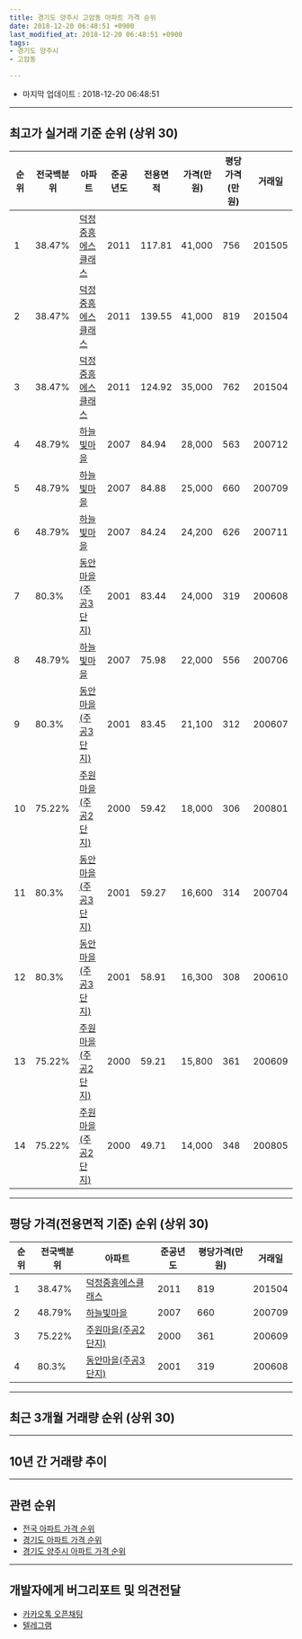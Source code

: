 ```yaml
---
title: 경기도 양주시 고암동 아파트 가격 순위
date: 2018-12-20 06:48:51 +0900
last_modified_at: 2018-12-20 06:48:51 +0900
tags:
- 경기도 양주시
- 고암동

---
```


* 마지막 업데이트 : 2018-12-20 06:48:51

---

## 최고가 실거래 기준 순위 (상위 30)


|순위|전국백분위|아파트|준공년도|전용면적|가격(만원)|평당가격(만원)|거래일|
|---|---|---|---|---|---|---|---|
|1|38.47%|[덕정중흥에스클래스](https://search.naver.com/search.naver?query=%EA%B2%BD%EA%B8%B0%EB%8F%84+%EC%96%91%EC%A3%BC%EC%8B%9C+%EA%B3%A0%EC%95%94%EB%8F%99+%EB%8D%95%EC%A0%95%EC%A4%91%ED%9D%A5%EC%97%90%EC%8A%A4%ED%81%B4%EB%9E%98%EC%8A%A4)|2011|117.81|41,000|756|201505|
|2|38.47%|[덕정중흥에스클래스](https://search.naver.com/search.naver?query=%EA%B2%BD%EA%B8%B0%EB%8F%84+%EC%96%91%EC%A3%BC%EC%8B%9C+%EA%B3%A0%EC%95%94%EB%8F%99+%EB%8D%95%EC%A0%95%EC%A4%91%ED%9D%A5%EC%97%90%EC%8A%A4%ED%81%B4%EB%9E%98%EC%8A%A4)|2011|139.55|41,000|819|201504|
|3|38.47%|[덕정중흥에스클래스](https://search.naver.com/search.naver?query=%EA%B2%BD%EA%B8%B0%EB%8F%84+%EC%96%91%EC%A3%BC%EC%8B%9C+%EA%B3%A0%EC%95%94%EB%8F%99+%EB%8D%95%EC%A0%95%EC%A4%91%ED%9D%A5%EC%97%90%EC%8A%A4%ED%81%B4%EB%9E%98%EC%8A%A4)|2011|124.92|35,000|762|201504|
|4|48.79%|[하늘빛마을](https://search.naver.com/search.naver?query=%EA%B2%BD%EA%B8%B0%EB%8F%84+%EC%96%91%EC%A3%BC%EC%8B%9C+%EA%B3%A0%EC%95%94%EB%8F%99+%ED%95%98%EB%8A%98%EB%B9%9B%EB%A7%88%EC%9D%84)|2007|84.94|28,000|563|200712|
|5|48.79%|[하늘빛마을](https://search.naver.com/search.naver?query=%EA%B2%BD%EA%B8%B0%EB%8F%84+%EC%96%91%EC%A3%BC%EC%8B%9C+%EA%B3%A0%EC%95%94%EB%8F%99+%ED%95%98%EB%8A%98%EB%B9%9B%EB%A7%88%EC%9D%84)|2007|84.88|25,000|660|200709|
|6|48.79%|[하늘빛마을](https://search.naver.com/search.naver?query=%EA%B2%BD%EA%B8%B0%EB%8F%84+%EC%96%91%EC%A3%BC%EC%8B%9C+%EA%B3%A0%EC%95%94%EB%8F%99+%ED%95%98%EB%8A%98%EB%B9%9B%EB%A7%88%EC%9D%84)|2007|84.24|24,200|626|200711|
|7|80.3%|[동안마을(주공3단지)](https://search.naver.com/search.naver?query=%EA%B2%BD%EA%B8%B0%EB%8F%84+%EC%96%91%EC%A3%BC%EC%8B%9C+%EA%B3%A0%EC%95%94%EB%8F%99+%EB%8F%99%EC%95%88%EB%A7%88%EC%9D%84%28%EC%A3%BC%EA%B3%B53%EB%8B%A8%EC%A7%80%29)|2001|83.44|24,000|319|200608|
|8|48.79%|[하늘빛마을](https://search.naver.com/search.naver?query=%EA%B2%BD%EA%B8%B0%EB%8F%84+%EC%96%91%EC%A3%BC%EC%8B%9C+%EA%B3%A0%EC%95%94%EB%8F%99+%ED%95%98%EB%8A%98%EB%B9%9B%EB%A7%88%EC%9D%84)|2007|75.98|22,000|556|200706|
|9|80.3%|[동안마을(주공3단지)](https://search.naver.com/search.naver?query=%EA%B2%BD%EA%B8%B0%EB%8F%84+%EC%96%91%EC%A3%BC%EC%8B%9C+%EA%B3%A0%EC%95%94%EB%8F%99+%EB%8F%99%EC%95%88%EB%A7%88%EC%9D%84%28%EC%A3%BC%EA%B3%B53%EB%8B%A8%EC%A7%80%29)|2001|83.45|21,100|312|200607|
|10|75.22%|[주원마을(주공2단지)](https://search.naver.com/search.naver?query=%EA%B2%BD%EA%B8%B0%EB%8F%84+%EC%96%91%EC%A3%BC%EC%8B%9C+%EA%B3%A0%EC%95%94%EB%8F%99+%EC%A3%BC%EC%9B%90%EB%A7%88%EC%9D%84%28%EC%A3%BC%EA%B3%B52%EB%8B%A8%EC%A7%80%29)|2000|59.42|18,000|306|200801|
|11|80.3%|[동안마을(주공3단지)](https://search.naver.com/search.naver?query=%EA%B2%BD%EA%B8%B0%EB%8F%84+%EC%96%91%EC%A3%BC%EC%8B%9C+%EA%B3%A0%EC%95%94%EB%8F%99+%EB%8F%99%EC%95%88%EB%A7%88%EC%9D%84%28%EC%A3%BC%EA%B3%B53%EB%8B%A8%EC%A7%80%29)|2001|59.27|16,600|314|200704|
|12|80.3%|[동안마을(주공3단지)](https://search.naver.com/search.naver?query=%EA%B2%BD%EA%B8%B0%EB%8F%84+%EC%96%91%EC%A3%BC%EC%8B%9C+%EA%B3%A0%EC%95%94%EB%8F%99+%EB%8F%99%EC%95%88%EB%A7%88%EC%9D%84%28%EC%A3%BC%EA%B3%B53%EB%8B%A8%EC%A7%80%29)|2001|58.91|16,300|308|200610|
|13|75.22%|[주원마을(주공2단지)](https://search.naver.com/search.naver?query=%EA%B2%BD%EA%B8%B0%EB%8F%84+%EC%96%91%EC%A3%BC%EC%8B%9C+%EA%B3%A0%EC%95%94%EB%8F%99+%EC%A3%BC%EC%9B%90%EB%A7%88%EC%9D%84%28%EC%A3%BC%EA%B3%B52%EB%8B%A8%EC%A7%80%29)|2000|59.21|15,800|361|200609|
|14|75.22%|[주원마을(주공2단지)](https://search.naver.com/search.naver?query=%EA%B2%BD%EA%B8%B0%EB%8F%84+%EC%96%91%EC%A3%BC%EC%8B%9C+%EA%B3%A0%EC%95%94%EB%8F%99+%EC%A3%BC%EC%9B%90%EB%A7%88%EC%9D%84%28%EC%A3%BC%EA%B3%B52%EB%8B%A8%EC%A7%80%29)|2000|49.71|14,000|348|200805|


---

## 평당 가격(전용면적 기준) 순위 (상위 30)


|순위|전국백분위|아파트|준공년도|평당가격(만원)|거래일|
|---|---|---|---|---|---|
|1|38.47%|[덕정중흥에스클래스](https://search.naver.com/search.naver?query=%EA%B2%BD%EA%B8%B0%EB%8F%84+%EC%96%91%EC%A3%BC%EC%8B%9C+%EA%B3%A0%EC%95%94%EB%8F%99+%EB%8D%95%EC%A0%95%EC%A4%91%ED%9D%A5%EC%97%90%EC%8A%A4%ED%81%B4%EB%9E%98%EC%8A%A4)|2011|819|201504|
|2|48.79%|[하늘빛마을](https://search.naver.com/search.naver?query=%EA%B2%BD%EA%B8%B0%EB%8F%84+%EC%96%91%EC%A3%BC%EC%8B%9C+%EA%B3%A0%EC%95%94%EB%8F%99+%ED%95%98%EB%8A%98%EB%B9%9B%EB%A7%88%EC%9D%84)|2007|660|200709|
|3|75.22%|[주원마을(주공2단지)](https://search.naver.com/search.naver?query=%EA%B2%BD%EA%B8%B0%EB%8F%84+%EC%96%91%EC%A3%BC%EC%8B%9C+%EA%B3%A0%EC%95%94%EB%8F%99+%EC%A3%BC%EC%9B%90%EB%A7%88%EC%9D%84%28%EC%A3%BC%EA%B3%B52%EB%8B%A8%EC%A7%80%29)|2000|361|200609|
|4|80.3%|[동안마을(주공3단지)](https://search.naver.com/search.naver?query=%EA%B2%BD%EA%B8%B0%EB%8F%84+%EC%96%91%EC%A3%BC%EC%8B%9C+%EA%B3%A0%EC%95%94%EB%8F%99+%EB%8F%99%EC%95%88%EB%A7%88%EC%9D%84%28%EC%A3%BC%EA%B3%B53%EB%8B%A8%EC%A7%80%29)|2001|319|200608|


---

## 최근 3개월 거래량 순위 (상위 30)


<div style="width:100%;">
    <canvas id="deal_count_ranking" height="250"></canvas>
</div>


<script>
new Chart(document.getElementById("deal_count_ranking"), {
    type: 'horizontalBar',
    data: {
        labels: ['주원마을(주공2단지)', '동안마을(주공3단지)', '하늘빛마을', '덕정중흥에스클래스'],
        datasets: [{
            label: '실거래 수',
            data: [16, 16, 8, 5],
            borderColor: "rgba(255, 0, 128, 1)",
            backgroundColor: "rgba(255, 0, 128, 0.5)",
            fill: false,
        }]
    },
    options: {
        responsive: true,
        title: {
            display: true,
            text: '최근 3개월 거래량 순위'
        },
        tooltips: {
            mode: 'index',
            intersect: false,
            callbacks: {
                title: function(tooltipItems, data) {
                    return "실거래 수:";
                },
                label: function(tooltipItem, data) {
                    return data.labels[tooltipItem.index] + ": " + tooltipItem.xLabel;
                }
            }
        },
        hover: {
            mode: 'nearest',
            intersect: true
        },
        scales: {
            xAxes: [{
                display: true,
                scaleLabel: {
                    display: true,
                    labelString: '실거래 수'
                },
                ticks: {
                    suggestedMin: 0,
                }
            }],
            yAxes: [{
                display: true,
                ticks: {
                    autoSkip: false,
                    callback: function(value, index, values) {
                        if (value.length > 15)
                            return value.substr(0, 13) + "...";
                        else
                            return value;
                    }
                },
                scaleLabel: {
                    display: false,
                }
            }]
        }
    }
});

</script>


---

## 10년 간 거래량 추이


<div style="width:100%;">
    <canvas id="deal_progress" height="250"></canvas>
</div>

<script>
new Chart(document.getElementById("deal_progress"), {
    type: 'line',
    data: {
        labels: ['200812','200901','200902','200903','200904','200905','200906','200907','200908','200909','200910','200911','200912','201001','201002','201003','201004','201005','201006','201007','201008','201009','201010','201011','201012','201101','201102','201103','201104','201105','201106','201107','201108','201109','201110','201111','201112','201201','201202','201203','201204','201205','201206','201207','201208','201209','201210','201211','201212','201301','201302','201303','201304','201305','201306','201307','201308','201309','201310','201311','201312','201401','201402','201403','201404','201405','201406','201407','201408','201409','201410','201411','201412','201501','201502','201503','201504','201505','201506','201507','201508','201509','201510','201511','201512','201601','201602','201603','201604','201605','201606','201607','201608','201609','201610','201611','201612','201701','201702','201703','201704','201705','201706','201707','201708','201709','201710','201711','201712','201801','201802','201803','201804','201805','201806','201807','201808','201809','201810','201811','201812'],
        datasets: [{
            label: '실거래 수',
            pointRadius: 1,
            data: [13, 12, 12, 26, 23, 46, 32, 30, 23, 33, 22, 13, 12, 26, 15, 17, 7, 9, 14, 11, 15, 21, 50, 30, 23, 20, 25, 35, 37, 37, 19, 16, 38, 28, 37, 22, 23, 15, 24, 29, 27, 20, 22, 19, 17, 23, 29, 19, 15, 14, 20, 22, 40, 39, 24, 18, 20, 26, 34, 23, 30, 24, 17, 28, 26, 14, 16, 24, 22, 31, 35, 21, 21, 28, 17, 72, 71, 59, 43, 39, 56, 40, 45, 22, 41, 40, 35, 49, 57, 54, 44, 32, 49, 45, 48, 24, 20, 16, 21, 23, 26, 21, 30, 28, 27, 21, 17, 26, 18, 16, 15, 21, 21, 22, 21, 21, 21, 41, 28, 13, 4],
            borderColor: "rgba(255, 201, 14, 1)",
            backgroundColor: "rgba(255, 201, 14, 0.5)",
            fill: true,
        }]
    },
    options: {
        responsive: true,
        title: {
            display: true,
            text: '10년간 거래량 추이'
        },
        tooltips: {
            mode: 'index',
            intersect: false,
        },
        hover: {
            mode: 'nearest',
            intersect: true
        },
        scales: {
            xAxes: [{
                display: true,
                scaleLabel: {
                    display: true,
                    labelString: '년/월'
                }
            }],
            yAxes: [{
                display: true,
                ticks: {
                    suggestedMin: 0,
                },
                scaleLabel: {
                    display: true,
                    labelString: '실거래 수'
                }
            }]
        }
    }
});

</script>


---

## 관련 순위

- [전국 아파트 가격 순위](https://inasie.github.io/apt-ranking/전국)
- [경기도 아파트 가격 순위](https://inasie.github.io/apt-ranking/경기도)
- [경기도 양주시 아파트 가격 순위](https://inasie.github.io/apt-ranking/경기도-양주시)


---

## 개발자에게 버그리포트 및 의견전달

- [카카오톡 오픈채팅](https://open.kakao.com/o/gLJUAP4)
- [텔레그램](https://t.me/inasie)

